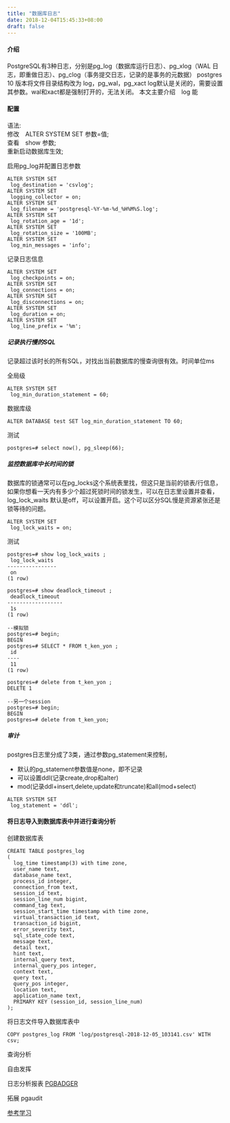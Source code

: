 ```yaml
---
title: "数据库日志"
date: 2018-12-04T15:45:33+08:00
draft: false
---
```


#### 介绍

PostgreSQL有3种日志，分别是pg_log（数据库运行日志）、pg_xlog（WAL 日志，即重做日志）、pg_clog（事务提交日志，记录的是事务的元数据）
postgres 10 版本将文件目录结构改为 log，pg_wal，pg_xact
log默认是关闭的，需要设置其参数。wal和xact都是强制打开的，无法关闭。
本文主要介绍　log 能

#### 配置

语法:    
修改　ALTER SYSTEM SET 参数=值;    
查看　show 参数;  
重新启动数据库生效;  

启用pg_log并配置日志参数
```
ALTER SYSTEM SET
 log_destination = 'csvlog';
ALTER SYSTEM SET
 logging_collector = on;
ALTER SYSTEM SET
 log_filename = 'postgresql-%Y-%m-%d_%H%M%S.log';
ALTER SYSTEM SET
 log_rotation_age = '1d';
ALTER SYSTEM SET
 log_rotation_size = '100MB';
ALTER SYSTEM SET
 log_min_messages = 'info';
```

记录日志信息
```
ALTER SYSTEM SET
 log_checkpoints = on;
ALTER SYSTEM SET
 log_connections = on;
ALTER SYSTEM SET
 log_disconnections = on;
ALTER SYSTEM SET
 log_duration = on;
ALTER SYSTEM SET
 log_line_prefix = '%m';
```

##### 记录执行慢的SQL
记录超过该时长的所有SQL，对找出当前数据库的慢查询很有效。时间单位ms

全局级
```
ALTER SYSTEM SET
 log_min_duration_statement = 60;
```

数据库级
```
ALTER DATABASE test SET log_min_duration_statement TO 60;
```

测试
```
postgres=# select now(), pg_sleep(66);
```

##### 监控数据库中长时间的锁

数据库的锁通常可以在pg_locks这个系统表里找，但这只是当前的锁表/行信息，如果你想看一天内有多少个超过死锁时间的锁发生，可以在日志里设置并查看，log_lock_waits 默认是off，可以设置开启。这个可以区分SQL慢是资源紧张还是锁等待的问题。
```
ALTER SYSTEM SET
 log_lock_waits = on;
```

测试
```
postgres=# show log_lock_waits ;
 log_lock_waits 
----------------
 on
(1 row)

postgres=# show deadlock_timeout ;
 deadlock_timeout 
------------------
 1s
(1 row)

--模拟锁
postgres=# begin;
BEGIN
postgres=# SELECT * FROM t_ken_yon ;
 id 
----
 11
(1 row)

postgres=# delete from t_ken_yon ;
DELETE 1

--另一个session
postgres=# begin;
BEGIN
postgres=# delete from t_ken_yon;

```

##### 审计
postgres日志里分成了3类，通过参数pg_statement来控制，

- 默认的pg_statement参数值是none，即不记录  
- 可以设置ddl(记录create,drop和alter)  
- mod(记录ddl+insert,delete,update和truncate)和all(mod+select)

```
ALTER SYSTEM SET
 log_statement = 'ddl';
```
#### 将日志导入到数据库表中并进行查询分析

创建数据库表
```
CREATE TABLE postgres_log
(
  log_time timestamp(3) with time zone,
  user_name text,
  database_name text,
  process_id integer,
  connection_from text,
  session_id text,
  session_line_num bigint,
  command_tag text,
  session_start_time timestamp with time zone,
  virtual_transaction_id text,
  transaction_id bigint,
  error_severity text,
  sql_state_code text,
  message text,
  detail text,
  hint text,
  internal_query text,
  internal_query_pos integer,
  context text,
  query text,
  query_pos integer,
  location text,
  application_name text,
  PRIMARY KEY (session_id, session_line_num)
);
```

将日志文件导入数据库表中
```
COPY postgres_log FROM 'log/postgresql-2018-12-05_103141.csv' WITH csv;
```

查询分析

自由发挥

日志分析报表 [PGBADGER](http://pgbadger.darold.net/documentation.html)

拓展 pgaudit

[参考学习](https://mp.weixin.qq.com/s/PYHhOt6uHdUkZXyBs7Vndw)
